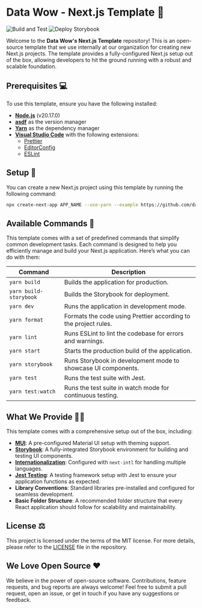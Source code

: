 # Data Wow - Next.js Template 🦄

![Build and Test](https://github.com/datawowio/nextjs-template/actions/workflows/build_and_test.yml/badge.svg)
![Deploy Storybook](https://github.com/datawowio/nextjs-template/actions/workflows/deploy_storybook.yml/badge.svg)

Welcome to the **Data Wow's Next.js Template** repository! This is an
open-source template that we use internally at our organization for creating new
Next.js projects. The template provides a fully-configured Next.js setup out of
the box, allowing developers to hit the ground running with a robust and
scalable foundation.

## Prerequisites 💻

To use this template, ensure you have the following installed:

- **[Node.js][1]** (v20.17.0)
- **[asdf][2]** as the version manager
- **[Yarn][3]** as the dependency manager
- **[Visual Studio Code][4]** with the following extensions:
    - [Prettier][5]
    - [EditorConfig][6]
    - [ESLint][7]

## Setup 🚧

You can create a new Next.js project using this template by running the
following command:

```bash
npx create-next-app APP_NAME --use-yarn --example https://github.com/datawowio/nextjs-template
```

## Available Commands 🤖

This template comes with a set of predefined commands that simplify common
development tasks. Each command is designed to help you efficiently manage and
build your Next.js application. Here’s what you can do with them:

| Command                | Description                                                     |
|------------------------|-----------------------------------------------------------------|
| `yarn build`           | Builds the application for production.                          |
| `yarn build-storybook` | Builds the Storybook for deployment.                            |
| `yarn dev`             | Runs the application in development mode.                       |
| `yarn format`          | Formats the code using Prettier according to the project rules. |
| `yarn lint`            | Runs ESLint to lint the codebase for errors and warnings.       |
| `yarn start`           | Starts the production build of the application.                 |
| `yarn storybook`       | Runs Storybook in development mode to showcase UI components.   |
| `yarn test`            | Runs the test suite with Jest.                                  |
| `yarn test:watch`      | Runs the test suite in watch mode for continuous testing.       |

## What We Provide 👩‍💻

This template comes with a comprehensive setup out of the box, including:

- **[MUI][8]**: A pre-configured Material UI setup with theming support.
- **[Storybook][9]**: A fully-integrated Storybook environment for building and testing UI components.
- **[Internationalization][10]**: Configured with `next-intl` for handling multiple languages.
- **[Jest Testing][11]**: A testing framework setup with Jest to ensure your application functions as expected.
- **Library Conventions**: Standard libraries pre-installed and configured for seamless development.
- **Basic Folder Structure**: A recommended folder structure that every React application should follow for scalability and maintainability.

## License ⚖️

This project is licensed under the terms of the MIT license. For more details,
please refer to the [LICENSE](./LICENSE) file in the repository.

## We Love Open Source ❤️

We believe in the power of open-source software. Contributions, feature
requests, and bug reports are always welcome! Feel free to submit a pull
request, open an issue, or get in touch if you have any suggestions or feedback.

[1]: https://nodejs.org/en
[2]: https://asdf-vm.com/
[3]: https://yarnpkg.com/
[4]: https://code.visualstudio.com/
[5]: https://marketplace.visualstudio.com/items?itemName=esbenp.prettier-vscode
[6]: https://marketplace.visualstudio.com/items?itemName=EditorConfig.EditorConfig
[7]: https://marketplace.visualstudio.com/items?itemName=dbaeumer.vscode-eslint
[8]: https://v5.mui.com/
[9]: https://storybook.js.org/
[10]: https://next-intl-docs.vercel.app/
[11]: https://jestjs.io/
